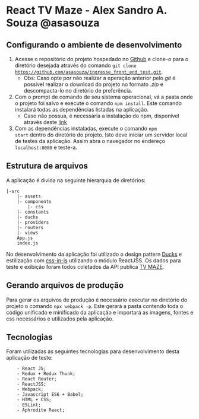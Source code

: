 # React TV Maze - Alex Sandro A. Souza @asasouza


## Configurando o ambiente de desenvolvimento
1. Acesse o repositório do projeto hospedado no <a href='https://github.com/asasouza/ingresse_front_end_test'>Github</a> e clone-o para o diretório desejada através do comando <code>git clone https://github.com/asasouza/ingresse_front_end_test.git</code>.
	- Obs: Caso opte por não realizar a operação anterior pelo <i>git</i> é possível realizar o download do projeto no formato <i>.zip</i> e descompacta-lo no diretório de preferência.
2. Com o prompt de comando de seu sistema operacional, vá a pasta onde o projeto foi salvo e execute o comando <code>npm install</code>. Este comando instalará todas as dependências listadas na aplicação.
	- Caso não possua, é necessária a instalação do npm, disponível através deste <a href="https://www.npmjs.com/get-npm">link</a>
3. Com as dependências instaladas, execute o comando <code>npm start</code> dentro do diretório do projeto. Isto deve iniciar um servidor local de testes da aplicação. Assim abra o navegador no endereço <code>localhost:8080</code> e teste-a.

## Estrutura de arquivos
A aplicação é divida na seguinte hierarquia de diretórios:

	|-src
		|- assets
		|- components
			|- css
		|- constants
		|- ducks
		|- providers
		|- routers
		|- views
		App.js
		index.js

No desenvolvimento da aplicação foi utilizado o design pattern <a href="https://github.com/erikras/ducks-modular-redux">Ducks</a> e estilização com <a href='https://cssinjs.org/'>css-in-js</a> utilizando o módulo ReactJSS. 
Os dados para teste e exibição foram todos coletados da API publica <a href="https://www.tvmaze.com/api">TV MAZE</a>.

## Gerando arquivos de produção
Para gerar os arquivos de produção é necessário executar no diretório do projeto o comando <code>npx webpack -p</code>. Este gerará a pasta contendo toda o código unificado e minificado da aplicação e importará as imagens, fontes e css necessários e utilizados pela aplicação.

## Tecnologias
Foram utilizadas as seguintes tecnologias para desenvolvimento desta aplicação de teste:

		- React JS;
		- Redux + Redux Thunk;
		- React Router;
		- ReactJSS;
		- Webpack;
		- Javascript ES6 + Babel;
		- HTML + CSS;
		- ESLint;
		- Aphrodite React;

